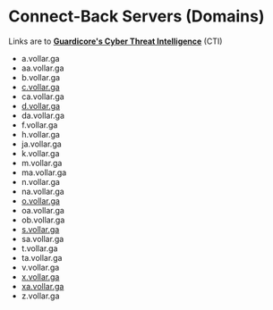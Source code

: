 # Connect-Back Servers (Domains)

Links are to [**Guardicore's Cyber Threat Intelligence**](https://threatintelligence.guardicore.com) (CTI)

* a.vollar.ga
* aa.vollar.ga
* b.vollar.ga
* [c.vollar.ga](https://threatintelligence.guardicore.com/domain/c.vollar.ga)
* ca.vollar.ga
* [d.vollar.ga](https://threatintelligence.guardicore.com/domain/d.vollar.ga)
* da.vollar.ga
* f.vollar.ga
* h.vollar.ga
* ja.vollar.ga
* k.vollar.ga
* m.vollar.ga
* ma.vollar.ga
* n.vollar.ga
* na.vollar.ga
* [o.vollar.ga](https://threatintelligence.guardicore.com/domain/o.vollar.ga)
* oa.vollar.ga
* ob.vollar.ga
* [s.vollar.ga](https://threatintelligence.guardicore.com/domain/s.vollar.ga)
* sa.vollar.ga
* t.vollar.ga
* ta.vollar.ga
* v.vollar.ga
* [x.vollar.ga](https://threatintelligence.guardicore.com/domain/x.vollar.ga)
* [xa.vollar.ga](https://threatintelligence.guardicore.com/domain/xa.vollar.ga)
* z.vollar.ga